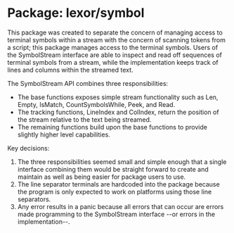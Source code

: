 
# Package: lexor/symbol

This package was created to separate the concern of managing access to terminal symbols within a stream with the concern of scanning tokens from a script; this package manages access to the terminal symbols. Users of the SymbolStream interface are able to inspect and read off sequences of terminal symbols from a stream, while the implementation keeps track of lines and columns within the streamed text.

The SymbolStream API combines three responsibilities:
- The base functions exposes simple stream functionality such as Len, Empty, IsMatch, CountSymbolsWhile, Peek, and Read.
- The tracking functions, LineIndex and ColIndex, return the position of the stream relative to the text being streamed.
- The remaining functions build upon the base functions to provide slightly higher level capabilities.

Key decisions:
1. The three responsibilities seemed small and simple enough that a single interface combining them would be straight forward to create and maintain as well as being easier for package users to use.
2. The line separator terminals are hardcoded into the package because the program is only expected to work on platforms using those line separators.
3. Any error results in a panic because all errors that can occur are errors made programming to the SymbolStream interface --or errors in the implementation--.
